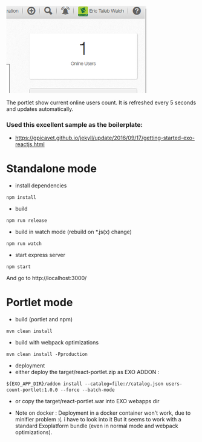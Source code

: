 ![Users Count Portlet](https://github.com/teknologist/exo-users-count-portlet/blob/master/usersCount.png?raw=true "Users Count Portlet")

The portlet show current online users count. It is refreshed every 5 seconds and updates automatically.

### Used this excellent sample as the boilerplate:
* https://gpicavet.github.io/jekyll/update/2016/09/17/getting-started-exo-reactjs.html

# Standalone mode
* install dependencies
```
npm install
```
* build
```
npm run release
```
* build in watch mode (rebuild on *.js(x) change)
```
npm run watch
```
* start express server
```
npm start
```

And go to http://localhost:3000/


# Portlet mode
* build (portlet and npm)
```
mvn clean install
```
* build with webpack optimizations
```
mvn clean install -Pproduction
```
* deployment
 * either deploy the target/react-portlet.zip as EXO ADDON :
```
${EXO_APP_DIR}/addon install --catalog=file://catalog.json users-count-portlet:1.0.0 --force --batch-mode
```

 * or copy the target/react-portlet.war into EXO webapps dir

 * Note on docker :
Deployment in a docker container won't work, due to minifier problem :(. i have to look into it
But it seems to work with a standard Exoplatform bundle (even in normal mode and webpack optimizations).

